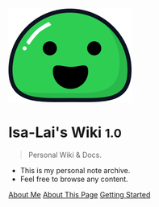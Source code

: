 ![logo](_media/icon.svg)

# Isa-Lai's Wiki <small>1.0</small>

> Personal Wiki & Docs.

- This is my personal note archive.
- Feel free to browse any content.

[About Me](https://isa-lai.github.io/)
[About This Page](about.md)
[Getting Started](#wiki)
